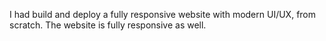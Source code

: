I had build and deploy a fully responsive website with modern UI/UX, from scratch.
The website is fully responsive as well.
